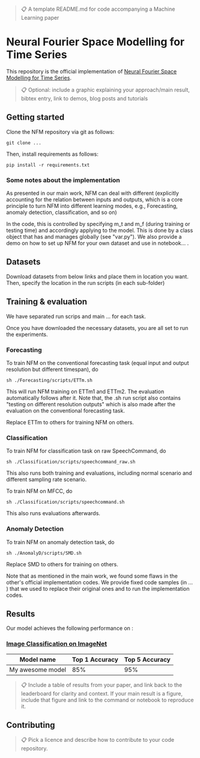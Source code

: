 >📋  A template README.md for code accompanying a Machine Learning paper

# Neural Fourier Space Modelling for Time Series

This repository is the official implementation of [Neural Fourier Space Modelling for Time Series](https://arxiv.org/abs/2030.12345). 

>📋  Optional: include a graphic explaining your approach/main result, bibtex entry, link to demos, blog posts and tutorials

## Getting started
Clone the NFM repository via git as follows:

```clone
git clone ...
```

Then, install requirements as follows:

```setup
pip install -r requirements.txt
```

<!-- There is a sub-folder for each task, under which you can find all task-specific codes, e.g., dataloaders, trainer, run scripts, etc.   -->
### Some notes about the implementation 
As presented in our main work, NFM can deal with different (explicitly accounting for the relation between inputs and outputs, which is a core principle to turn NFM into different learning modes, e.g., Forecasting, anomaly detection, classification, and so on) 

In the code, this is controlled by specifying m_t and m_f (during training or testing time) and accordingly applying to the model. 
This is done by a class object that has and manages globally (see "var.py"). We also provide a demo on how to set up NFM for your own dataset and use in notebook... .

## Datasets
Download datasets from below links and place them in location you want. 
Then, specify the location in the run scripts (in each sub-folder)

## Training & evaluation
We have separated run scrips and main ... for each task.  

Once you have downloaded the necessary datasets, you are all set to run the experiments.

### Forecasting
To train NFM on the conventional forecasting task (equal input and output resolution but different timespan), do
```trainf
sh ./Forecasting/scripts/ETTm.sh
```
This will run NFM training on ETTm1 and ETTm2.
The evaluation automatically follows after it.
Note that, the .sh run script also contains "testing on different resolution outputs" which is also made after the evaluation on the conventional forecasting task. 

Replace ETTm to others for training NFM on others.

### Classification
To train NFM for classification task on raw SpeechCommand, do 

```trainc
sh ./Classification/scripts/speechcommand_raw.sh 
```
This also runs both training and evaluations, including normal scenario and different sampling rate scenario.  

To train NFM on MFCC, do 
```trainc
sh ./Classification/scripts/speechcommand.sh 
```
This also runs evaluations afterwards.

### Anomaly Detection
To train NFM on anomaly detection task, do
```traina
sh ./AnomalyD/scripts/SMD.sh 
```
Replace SMD to others for training on others. 

Note that as mentioned in the main work, we found some flaws in the other's official implementation codes. 
We provide fixed code samples (in ... ) that we used to replace their original ones and to run the implementation codes. 

## Results

Our model achieves the following performance on :

### [Image Classification on ImageNet](https://paperswithcode.com/sota/image-classification-on-imagenet)

| Model name         | Top 1 Accuracy  | Top 5 Accuracy |
| ------------------ |---------------- | -------------- |
| My awesome model   |     85%         |      95%       |

>📋  Include a table of results from your paper, and link back to the leaderboard for clarity and context. If your main result is a figure, include that figure and link to the command or notebook to reproduce it. 


## Contributing

>📋  Pick a licence and describe how to contribute to your code repository. 